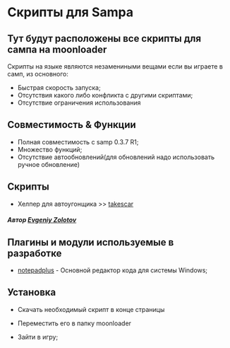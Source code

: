 # Скрипты для Sampa
## Тут будут расположены все скрипты для сампа на moonloader

Скрипты на языке являются незамениными вещами если вы играете в самп, из основного:
- Быстрая скорость запуска;
- Отсутствия какого либо конфликта с другими скриптами;
- Отсутствие ограничения использования

## Совместимость & Функции
- Полная совместимость с samp 0.3.7 R1;
- Множество функций;
- Отсутствие автообновлений(для обновлений надо использовать ручное обновление)

## Скрипты

- Хелпер для автоугонщика >> [takescar](Скачать)

##### Автор [Evgeniy Zolotov]

## Плагины и модули используемые в разработке
- [notepadplus] - Основной редактор кода для системы Windows;

## Установка

- Скачать необходимый скрипт в конце страницы
- Переместить его в папку moonloader
- Зайти в игру;

   [dill]: <https://github.com/Jeka345/samp-scripts>
   [git-repo-url]: <https://github.com/Jeka345/samp-scripts.git>
   [Evgeniy Zolotov]: <https://vk.com/liveevg>
   [notepadplus]: <https://notepad-plus-plus.org/downloads/>
   [takescar]: <https://github.com/Jeka345/samp-scripts/takescar.zip>
